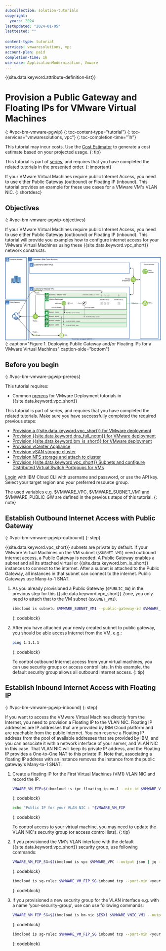```yaml
---
subcollection: solution-tutorials
copyright:
  years: 2024
lastupdated: "2024-01-05"
lasttested: ""

content-type: tutorial
services: vmwaresolutions, vpc
account-plan: paid
completion-time: 1h
use-case: ApplicationModernization, Vmware
---
```

{{site.data.keyword.attribute-definition-list}}

# Provision a Public Gateway and Floating IPs for VMware Virtual Machines
{: #vpc-bm-vmware-pgwip}
{: toc-content-type="tutorial"}
{: toc-services="vmwaresolutions, vpc"}
{: toc-completion-time="1h"}

<!--##istutorial#-->
This tutorial may incur costs. Use the [Cost Estimator](/estimator) to generate a cost estimate based on your projected usage.
{: tip}

<!--#/istutorial#-->


This tutorial is part of [series](/docs/solution-tutorials?topic=solution-tutorials-vpc-bm-vmware#vpc-bm-vmware-objectives), and requires that you have completed the related tutorials in the presented order.
{: important}

If your VMware Virtual Machines require public Internet Access, you need to use either Public Gateway (outbound) or Floating IP (inbound). This tutorial provides an example for these use cases for a VMware VM's VLAN NIC.
{: shortdesc}

## Objectives
{: #vpc-bm-vmware-pgwip-objectives}

If your VMware Virtual Machines require public Internet Access, you need to use either Public Gateway (outbound) or Floating IP (inbound). This tutorial will provide you examples how to configure internet access for your VMware Virtual Machines using these {{site.data.keyword.vpc_short}} network constructs.

![Deploying Public Gateway and/or Floating IPs for a VMware Virtual Machines](images/solution63-ryo-vmware-on-vpc/Self-Managed-Simple-20210813v1-Non-NSX-based-VMs-pgw.svg "Deploying Public Gateway and/or Floating IPs for a VMware Virtual Machines"){: caption="Figure 1. Deploying Public Gateway and/or Floating IPs for a VMware Virtual Machines" caption-side="bottom"}


## Before you begin
{: #vpc-bm-vmware-pgwip-prereqs}

This tutorial requires:

* Common [prereqs](/docs/solution-tutorials?topic=solution-tutorials-vpc-bm-vmware#vpc-bm-vmware-prereqs) for VMware Deployment tutorials in {{site.data.keyword.vpc_short}}

This tutorial is part of series, and requires that you have completed the related tutorials. Make sure you have successfully completed the required previous steps:

* [Provision a {{site.data.keyword.vpc_short}} for VMware deployment](/docs/solution-tutorials?topic=solution-tutorials-vpc-bm-vmware-vpc#vpc-bm-vmware-vpc)
* [Provision {{site.data.keyword.dns_full_notm}} for VMware deployment](/docs/solution-tutorials?topic=solution-tutorials-vpc-bm-vmware-dns#vpc-bm-vmware-dns)
* [Provision {{site.data.keyword.bm_is_short}} for VMware deployment](/docs/solution-tutorials?topic=solution-tutorials-vpc-bm-vmware-bms#vpc-bm-vmware-bms)
* [Provision vCenter Appliance](/docs/solution-tutorials?topic=solution-tutorials-vpc-bm-vmware-vcenter#vpc-bm-vmware-vcenter)
* [Provision vSAN storage cluster](/docs/solution-tutorials?topic=solution-tutorials-vpc-bm-vmware-vsan#vpc-bm-vmware-vsan)
* [Provision NFS storage and attach to cluster](/docs/solution-tutorials?topic=solution-tutorials-vpc-bm-vmware-nfs#vpc-bm-vmware-nfs)
* [Provision {{site.data.keyword.vpc_short}} Subnets and configure Distributed Virtual Switch Portgoups for VMs](/docs/solution-tutorials?topic=solution-tutorials-vpc-bm-vmware-newvm#vpc-bm-vmware-newvm)

[Login](/docs/cli?topic=cli-getting-started) with IBM Cloud CLI with username and password, or use the API key. Select your target region and your preferred resource group.

The used variables e.g. $VMWARE_VPC, $VMWARE_SUBNET_VM1 and $VMWARE_PUBLIC_GW are defined in the previous steps of this tutorial.
{: note}

## Establish Outbound Internet Access with Public Gateway
{: #vpc-bm-vmware-pgwip-outbound}
{: step}

{{site.data.keyword.vpc_short}} subnets are private by default. If your VMware Virtual Machines on the VM subnet (`$SUBNET_VM1`) need outbound internet access, a Public Gateway is needed. A Public Gateway enables a subnet and all its attached virtual or {{site.data.keyword.bm_is_short}} instances to connect to the internet. After a subnet is attached to the Public Gateway, all instances in that subnet can connect to the internet. Public Gateways use Many-to-1 SNAT.

1. As you already provisioned a Public Gateway (`$PUBLIC_GW`) in the previous step for this {{site.data.keyword.vpc_short}} Zone, you only need to attach that to the VM subnet (`$SUBNET_VM1`).

   ```sh
   ibmcloud is subnetu $VMWARE_SUBNET_VM1 --public-gateway-id $VMWARE_PUBLIC_GW
   ```
   {: codeblock}

2. After you have attached your newly created subnet to public gateway, you should be able access Internet from the VM, e.g.:

   ```sh
   ping 1.1.1.1
   ```
   {: codeblock}

   To control outbound Internet access from your virtual machines, you can use security groups or access control lists. In this example, the default security group allows all outbound Internet access.
   {: tip}


## Establish Inbound Internet Access with Floating IP
{: #vpc-bm-vmware-pgwip-inbound}
{: step}

If you want to access the VMware Virtual Machines directly from the Internet, you need to provision a Floating IP to the VLAN NIC. Floating IP addresses are IP addresses that are provided by IBM Cloud platform and are reachable from the public Internet. You can reserve a Floating IP address from the pool of available addresses that are provided by IBM, and you can associate it with a network interface of your server, and VLAN NIC in this case. That VLAN NIC will keep its private IP address, and the Floating IP provides a One-to-One NAT to this private IP. Note that, associating a floating IP address with an instance removes the instance from the public gateway's Many-to-1 SNAT.

1. Create a floating IP for the First Virtual Machines (VM1) VLAN NIC and record the IP.

   ```sh
   VMWARE_VM_FIP=$(ibmcloud is ipc floating-ip-vm-1 --nic-id $VMWARE_VNIC_VM1 --output json | jq -r .address)
   ```
   {: codeblock}
   
   ```sh
   echo "Public IP for your VLAN NIC : "$VMWARE_VM_FIP
   ```
   {: codeblock}

   To control access to your virtual machine, you may need to update the VLAN NIC's security group (or access control lists).
   {: tip}

2. If you provisioned the VM's VLAN interface with the default {{site.data.keyword.vpc_short}} security group, use following commands:

   ```sh
   VMWARE_VM_FIP_SG=$(ibmcloud is vpc $VMWARE_VPC --output json | jq -r .default_security_group.id)
   ```
   {: codeblock}
   
   ```sh
   ibmcloud is sg-rulec $VMWARE_VM_FIP_SG inbound tcp --port-min <your_port_number> --port-max <your_port_number> --remote <add_your_IP_here>
   ```
   {: codeblock}

3. If you provisioned a new security group for the VLAN interface e.g. with a name 'your-security-group', use can use following commands:

   ```sh
   VMWARE_VM_FIP_SG=$(ibmcloud is bm-nic $ESX1 $VMWARE_VNIC_VM1 --output json | jq -r '.security_groups[] | select(.name == "your-security-group")'.id)
   ```
   {: codeblock}
   
   ```sh
   ibmcloud is sg-rulec $VMWARE_VM_FIP_SG inbound tcp --port-min <your_port_number> --port-max <your_port_number> --remote <add_your_IP_here>
   ```
   {: codeblock}
